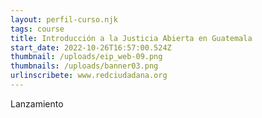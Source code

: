 ```yaml
---
layout: perfil-curso.njk
tags: course
title: Introducción a la Justicia Abierta en Guatemala
start_date: 2022-10-26T16:57:00.524Z
thumbnail: /uploads/eip_web-09.png
thumbnails: /uploads/banner03.png
urlinscribete: www.redciudadana.org
---
```

L﻿anzamiento